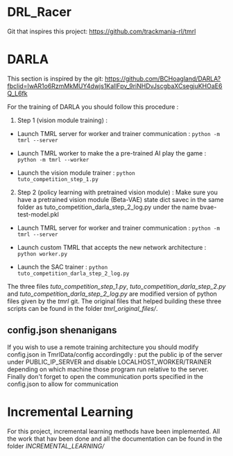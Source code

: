 # DRL_Racer

Git that inspires this project: https://github.com/trackmania-rl/tmrl

# DARLA

This section is inspired by the git: https://github.com/BCHoagland/DARLA?fbclid=IwAR1o6RzmMkMUY4dwjs1KallFpv_9riNHDvJscgbaXCsegjuKHOaE6Q_L6fk

For the training of DARLA you should follow this procedure : 

1. Step 1 (vision module training) :

* Launch TMRL server for worker and trainer communication :
<code>python -m tmrl --server</code>

* Launch TMRL worker to make the a pre-trained AI play the game :
<code>python -m tmrl --worker</code>

* Launch the vision module trainer :
<code>python tuto_competition_step_1.py</code>

2. Step 2 (policy learning with pretrained vision module) :
Make sure you have a pretrained vision module (Beta-VAE) state dict savec in the same folder as tuto_competition_darla_step_2_log.py under the name bvae-test-model.pkl

* Launch TMRL server for worker and trainer communication :
<code>python -m tmrl --server</code>

* Launch custom TMRL that accepts the new network architecture :
<code>python worker.py</code>

* Launch the SAC trainer :
<code>python tuto_competition_darla_step_2_log.py</code>

The three files *tuto_competition_step_1.py*, *tuto_competition_darla_step_2.py* and *tuto_competition_darla_step_2_log.py* are modified version of python files given by the 
*tmrl* git. The original files that helped building these three scripts can be found in the folder *tmrl_original_files/*.

## config.json shenanigans

If you wish to use a remote training architecture you should modify config.json in TmrlData/config accordingdly : put the public ip of the server under PUBLIC_IP_SERVER and disable LOCALHOST_WORKER/TRAINER depending on which machine those program run relative to the server. Finally don't forget to open the communication ports specified in the config.json to allow for communication

# Incremental Learning

For this project, incremental learning methods have been implemented. All the work that hav been done and all the documentation can be found in the folder *INCREMENTAL_LEARNING/*
